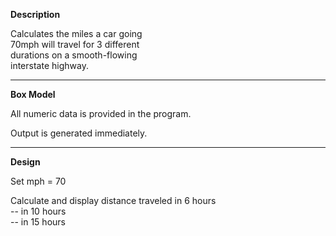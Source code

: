 **Description**

Calculates the miles a car going  
70mph will travel for 3 different  
durations on a smooth-flowing  
interstate highway.

********************************************

**Box Model**

All numeric data is provided in the program.  

Output is generated immediately.

********************************************

**Design**

Set mph = 70

Calculate and display distance traveled in 6 hours  
                --                      in 10 hours  
                --                      in 15 hours
                